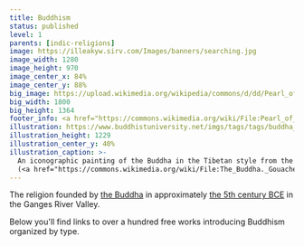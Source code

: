 ```yaml
---
title: Buddhism
status: published
level: 1
parents: [indic-religions]
image: https://illeakyw.sirv.com/Images/banners/searching.jpg
image_width: 1280
image_height: 970
image_center_x: 84%
image_center_y: 88%
big_image: https://upload.wikimedia.org/wikipedia/commons/d/dd/Pearl_of_Searching.jpg
big_width: 1800
big_height: 1364
footer_info: <a href="https://commons.wikimedia.org/wiki/File:Pearl_of_Searching.jpg">Nicholas Roerich</a>
illustration: https://www.buddhistuniversity.net/imgs/tags/tags/buddha_thangka.webp
illustration_height: 1229
illustration_center_y: 40%
illustration_caption: >-
  An iconographic painting of the Buddha in the Tibetan style from the early 20th century.
  (<a href="https://commons.wikimedia.org/wiki/File:The_Buddha._Gouache._Wellcome_L0069372.jpg">Wellcome</a>, <a href="https://creativecommons.org/licenses/by/4.0">CC BY 4.0</a>)
---
```


The religion founded by [the Buddha](/tags/buddha) in approximately [the 5th century BCE](/tags/setting) in the Ganges River Valley.

Below you'll find links to over a hundred free works introducing Buddhism organized by type.
